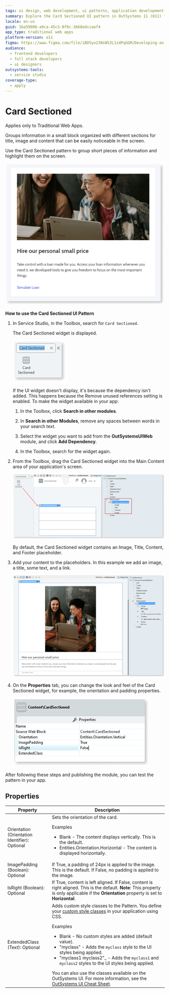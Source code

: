 ```yaml
---
tags: ui design, web development, ui patterns, application development, outsystems platform
summary: Explore the Card Sectioned UI pattern in OutSystems 11 (O11) for organizing and highlighting information in Traditional Web Apps.
locale: en-us
guid: 1ba59808-a9ca-45c3-8f9c-3b68edccaef4
app_type: traditional web apps
platform-version: o11
figma: https://www.figma.com/file/iBD5yo23NiW53L1zdPqGGM/Developing-an-Application?type=design&node-id=222%3A65&mode=design&t=ANpsYvOCthr9AWot-1
audience:
  - frontend developers
  - full stack developers
  - ui designers
outsystems-tools:
  - service studio
coverage-type:
  - apply
---
```


# Card Sectioned

<div class="info" markdown="1">

Applies only to Traditional Web Apps.

</div>

Groups information in a small block organized with different sections for title, image and content that can be easily noticeable in the screen.

Use the Card Sectioned pattern to group short pieces of information and highlight them on the screen.

![Example of a Card Sectioned pattern in a Traditional Web App](images/cardsection-3.png "Card Sectioned Example")

**How to use the Card Sectioned UI Pattern**

1. In Service Studio, in the Toolbox, search for `Card Sectioned`.

    The Card Sectioned widget is displayed.

    ![Screenshot showing the Card Sectioned widget in OutSystems Service Studio](images/cardsection-1-ss.png "Card Sectioned Widget in Service Studio")

    If the UI widget doesn't display, it's because the dependency isn't added. This happens because the Remove unused references setting is enabled. To make the widget available in your app:

    1. In the Toolbox, click **Search in other modules**.

    1. In **Search in other Modules**, remove any spaces between words in your search text.

    1. Select the widget you want to add from the **OutSystemsUIWeb** module, and click **Add Dependency**.

    1. In the Toolbox, search for the widget again.

1. From the Toolbox, drag the Card Sectioned widget into the Main Content area of your application's screen.

    ![Dragging the Card Sectioned widget into the Main Content area of an application screen](images/cardsection-2-ss.png "Dragging Card Sectioned Widget")

    By default, the Card Sectioned widget contains an Image, Title, Content, and Footer placeholder.

1. Add your content to the placeholders. In this example we add an image, a title, some text, and a link.

    ![Adding an image, title, text, and link to the Card Sectioned widget placeholders](images/cardsection-4-ss.png "Adding Content to Card Sectioned")

1. On the **Properties** tab, you can change the look and feel of the Card Sectioned widget, for example, the orientation and padding properties.

    ![Properties tab for the Card Sectioned widget showing options for orientation and padding](images/cardsection-5-ss.png "Card Sectioned Properties")

After following these steps and publishing the module, you can test the pattern in your app.

## Properties

| **Property** | **Description** |
|---|---|
| Orientation (Orientation Identifier): Optional | Sets the orientation of the card. <p>Examples</p><ul><li>Blank - The content displays vertically. This is the default.</li><li>Entities.Orientation.Horizontal - The content is displayed horizontally.</li></ul> |
| ImagePadding (Boolean): Optional | If True, a padding of 24px is applied to the image. This is the default. If False, no padding is applied to the image. |
| IsRight (Boolean): Optional | If True, content is left aligned. If False, content is right aligned. This is the default. **Note**: This property is only applicable if the **Orientation** property is set to **Horizontal**. |
| ExtendedClass (Text): Optional | Adds custom style classes to the Pattern. You define your [custom style classes](../../../look-feel/css.md) in your application using CSS.<p>Examples</p><ul><li>Blank - No custom styles are added (default value).</li><li>"myclass" - Adds the ``myclass`` style to the UI styles being applied.</li><li>"myclass1 myclass2"_ - Adds the ``myclass1`` and ``myclass2`` styles to the UI styles being applied.</li></ul>You can also use the classes available on the OutSystems UI. For more information, see the [OutSystems UI Cheat Sheet](https://outsystemsui.outsystems.com/OutSystemsUIWebsite/CheatSheet). |
